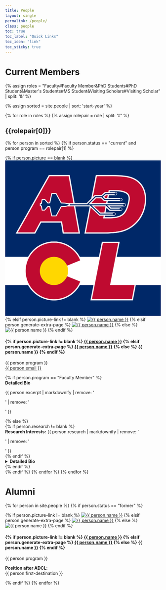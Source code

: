 ```yaml
---
title: People 
layout: single 
permalink: /people/
class: people
toc: true
toc_label: "Quick Links"
toc_icon: "link"
toc_sticky: true
---
```


# Current Members

{% assign roles = "Faculty#Faculty Member&PhD Students#PhD Student&Master's Students#MS Student&Visiting Scholars#Visiting Scholar" | split: '&' %}

{% assign sorted = site.people | sort: 'start-year' %}

{% for role in roles %}
{% assign rolepair = role | split: '#' %}
## {{rolepair[0]}}
{% for person in sorted %}
{% if person.status == "current" and person.program == rolepair[1] %}
<div class="person">
<div class="person-basic">
<div class="person-img">
{% if person.picture == blank %}
<img src="/assets/logos/ADCL-square.svg" alt="{{ person.name }}" title="{{ person.name }}" class="person-img">
{% elsif person.picture-link != blank %}
<a href="{{ person.picture-link }}" target="_blank"><img src="{{ site.baseurl }}{{ person.picture }}" alt="{{ person.name }}" title="{{ person.name }}" class="person-img"></a>
{% elsif person.generate-extra-page %}
<a href="{{ site.baseurl }}{{ person.url }}" target="_blank"><img src="{{ site.baseurl }}{{ person.picture }}" alt="{{ person.name }}" title="{{ person.name }}" class="person-img"></a>
{% else %}
<img src="{{ site.baseurl }}{{ person.picture }}" alt="{{ person.name }}" title="{{ person.name }}" class="person-img">
{% endif %}
</div>
<div class="person-info">
<h4>
{% if person.picture-link != blank %}
<a href="{{ person.header-link }}" target="_blank">{{ person.name }}</a>
{% elsif person.generate-extra-page %}
<a href="{{ site.baseurl }}{{ person.url }}" target="_blank">{{ person.name }}</a>
{% else %}
{{ person.name }}
{% endif %}
</h4>
    <p>{{ person.program }}<br>
    <a href="mailto:{{ person.email }}">{{ person.email }}</a></p>
</div>
</div>
{% if person.program == "Faculty Member" %}
<div class="person-section">
    <summary><b>Detailed Bio</b></summary>
    <div class="person-bio">
        <p>{{ person.excerpt | markdownify | remove: '<p>' | remove: '</p>' }}</p>
    </div>
</div>
{% else %}
<div class="person-section">
    {% if person.research != blank %}
    <summary><b>Research Interests:</b> {{ person.research | markdownify | remove: '<p>' | remove: '</p>' }}</summary>
    {% endif %}
    <details>
        <summary><b>Detailed Bio</b></summary>
        <div class="person-bio">
            <p>{{ person.excerpt | markdownify | remove: '<p>' | remove: '</p>' }}</p>
        </div>
    </details>
</div>
{% endif %}
</div>
{% endif %}
{% endfor %}
{% endfor %}
<br>

# Alumni

{% for person in site.people %}
{% if person.status == "former" %}
<div class="person">
<div class="person-basic">
<div class="person-img">
{% if person.picture-link != blank %}
<a href="{{ person.picture-link }}" target="_blank"><img src="{{ site.baseurl }}{{ person.picture }}" alt="{{ person.name }}" title="{{ person.name }}" class="person-img"></a>
{% elsif person.generate-extra-page %}
<a href="{{ site.baseurl }}{{ person.url }}" target="_blank"><img src="{{ site.baseurl }}{{ person.picture }}" alt="{{ person.name }}" title="{{ person.name }}" class="person-img"></a>
{% else %}
<img src="{{ site.baseurl }}{{ person.picture }}" alt="{{ person.name }}" title="{{ person.name }}" class="person-img">
{% endif %}
</div>
<div class="person-info">
<h4>
{% if person.picture-link != blank %}
<a href="{{ person.header-link }}" target="_blank">{{ person.name }}</a>
{% elsif person.generate-extra-page %}
<a href="{{ site.baseurl }}{{ person.url }}" target="_blank">{{ person.name }}</a>
{% else %}
{{ person.name }}
{% endif %}
</h4>
<p>{{ person.program }}</p>
</div>
</div>
<div class="person-section">
    <p><b>Position after ADCL</b>: <br>{{ person.first-destination }}</p>
</div>

</div>
{% endif %}
{% endfor %}

